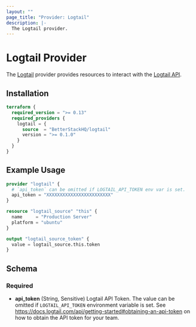 ```yaml
---
layout: ""
page_title: "Provider: Logtail"
description: |-
  The Logtail provider.
---
```


# Logtail Provider

The [Logtail](https://logtail.com) provider provides resources to interact with the [Logtail API](https://docs.logtail.com/api/getting-started).

## Installation

```terraform
terraform {
  required_version = ">= 0.13"
  required_providers {
    logtail = {
      source  = "BetterStackHQ/logtail"
      version = ">= 0.1.0"
    }
  }
}
```

## Example Usage

```terraform
provider "logtail" {
  # `api_token` can be omitted if LOGTAIL_API_TOKEN env var is set.
  api_token = "XXXXXXXXXXXXXXXXXXXXXXXX"
}

resource "logtail_source" "this" {
  name     = "Production Server"
  platform = "ubuntu"
}

output "logtail_source_token" {
  value = logtail_source.this.token
}
```

<!-- schema generated by tfplugindocs -->
## Schema

### Required

- **api_token** (String, Sensitive) Logtail API Token. The value can be omitted if `LOGTAIL_API_TOKEN` environment variable is set. See https://docs.logtail.com/api/getting-started#obtaining-an-api-token on how to obtain the API token for your team.
